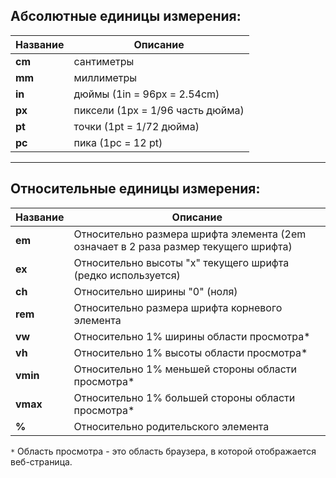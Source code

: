
## Абсолютные единицы измерения:

| Название | Описание                         |
| -------- | -------------------------------- |
| **cm**   | сантиметры                       |
| **mm**   | миллиметры                       |
| **in**   | дюймы (1in = 96px = 2.54cm)      |
| **px**   | пиксели (1px = 1/96 часть дюйма) |
| **pt**   | точки (1pt = 1/72 дюйма)         |
| **pc**   | пика (1pc = 12 pt)               |

---

## Относительные единицы измерения:

| Название | Описание                                                                            |
| -------- | ----------------------------------------------------------------------------------- |
| **em**   | Относительно размера шрифта элемента (2em означает в 2 раза размер текущего шрифта) |
| **ex**   | Относительно высоты "x" текущего шрифта (редко используется)                        |
| **ch**   | Относительно ширины "0" (ноля)                                                      |
| **rem**  | Относительно размера шрифта корневого элемента                                      |
| **vw**   | Относительно 1% ширины области просмотра*                                           |
| **vh**   | Относительно 1% высоты области просмотра*                                           |
| **vmin** | Относительно 1% меньшей стороны области просмотра*                                  |
| **vmax** | Относительно 1% большей стороны области просмотра*                                  |
| **%**    | Относительно родительского элемента                                                 |
`*` Область просмотра - это область браузера, в которой отображается веб-страница.